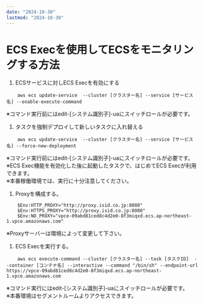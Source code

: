 ```yaml
---
date: "2024-10-30"
lastmod: "2024-10-30"
---
```


# ECS Execを使用してECSをモニタリングする方法

1. ECSサービスに対しECS Execを有効にする
```cmd1
    aws ecs update-service  --cluster [クラスター名] --service [サービス名] --enable-execute-command   
```  
※コマンド実行前にはedit-[システム識別子]-uaにスイッチロールが必要です。

1. タスクを強制デプロイして新しいタスクに入れ替える
```cmd2
    aws ecs update-service  --cluster [クラスター名] --service [サービス名] --force-new-deployment   
```  
※コマンド実行前にはedit-[システム識別子]-uaにスイッチロールが必要です。  
※ECS Exec機能を有効化した後に起動したタスクで、はじめてECS Execが利用できます。  
※本番稼働環境では、実行に十分注意してください。

1. Proxyを構成する。
```cmd3
    $Env:HTTP_PROXY="http://proxy.isid.co.jp:8080"
    $Env:HTTPS_PROXY="http://proxy.isid.co.jp:8080"
    $Env:NO_PROXY="vpce-09abd81ced8c4d2e0-8f3miqxd.ecs.ap-northeast-1.vpce.amazonaws.com"
```  
※Proxyサーバーは環境によって変更して下さい。

1. ECS Execを実行する。

```cmd4
    aws ecs execute-command --cluster [クラスター名] --task [タスクID]  --container [コンテナ名] --interactive --command "/bin/sh" --endpoint-url https://vpce-09abd81ced8c4d2e0-8f3miqxd.ecs.ap-northeast-1.vpce.amazonaws.com
```  
※コマンド実行にはedit-[システム識別子]-uaにスイッチロールが必要です。  
※本番環境はセグメントルームよりアクセスできます。




